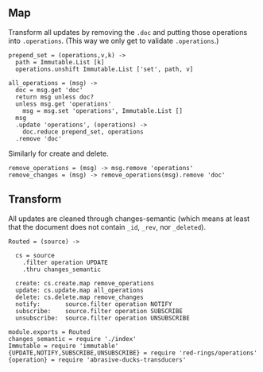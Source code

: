 Map
---

Transform all updates by removing the `.doc` and putting those operations into `.operations`. (This way we only get to validate `.operations`.)

    prepend_set = (operations,v,k) ->
      path = Immutable.List [k]
      operations.unshift Immutable.List ['set', path, v]

    all_operations = (msg) ->
      doc = msg.get 'doc'
      return msg unless doc?
      unless msg.get 'operations'
        msg = msg.set 'operations', Immutable.List []
      msg
      .update 'operations', (operations) ->
        doc.reduce prepend_set, operations
      .remove 'doc'

Similarly for create and delete.

    remove_operations = (msg) -> msg.remove 'operations'
    remove_changes = (msg) -> remove_operations(msg).remove 'doc'

Transform
---------

All updates are cleaned through changes-semantic (which means at least that the document does not contain `_id`, `_rev`, nor `_deleted`).

    Routed = (source) ->

      cs = source
        .filter operation UPDATE
        .thru changes_semantic

      create: cs.create.map remove_operations
      update: cs.update.map all_operations
      delete: cs.delete.map remove_changes
      notify:       source.filter operation NOTIFY
      subscribe:    source.filter operation SUBSCRIBE
      unsubscribe:  source.filter operation UNSUBSCRIBE

    module.exports = Routed
    changes_semantic = require './index'
    Immutable = require 'immutable'
    {UPDATE,NOTIFY,SUBSCRIBE,UNSUBSCRIBE} = require 'red-rings/operations'
    {operation} = require 'abrasive-ducks-transducers'

